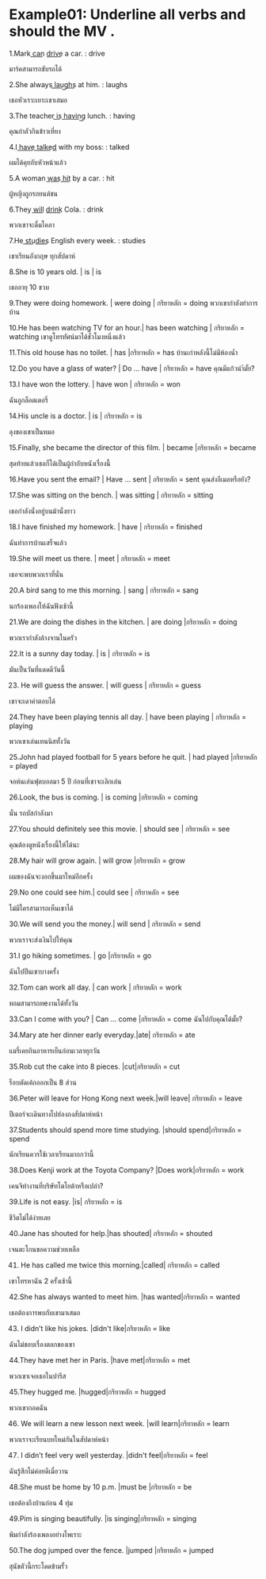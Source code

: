 # Example01: Underline all verbs and should the MV .

1.Mark c͟a͟n͟ d͟r͟i͟v͟e͟ a car. : drive

มาร์คสามารถขับรถได้

2.She always l͟a͟u͟g͟h͟s͟ at him. : laughs

เธอหัวเราะเยาะเขาเสมอ

3.The teacher i͟s͟ h͟a͟v͟i͟n͟g͟ lunch. : having

คุณกำลัวกินข้าวเที่ยง

4.I h͟a͟v͟e͟ t͟a͟l͟k͟e͟d͟ with my boss: : talked

ผมได้คุยกับหัวหน้าแล้ว

5.A woman w͟a͟s͟ h͟i͟t͟ by a car. : hit

ผู้หญิงถูกรถยนต์ชน

6.They w͟i͟l͟l͟ d͟r͟i͟n͟k͟ Cola. : drink 

พวกเขาจะดื่มโคลา

7.He s͟t͟u͟d͟i͟e͟s͟ English every week. : studies

เขาเรียนอังกฤษ ทุกสัปดาห์

8.She is 10 years old. | is | is

เธออายุ 10 ขวบ

9.They were doing homework. | were doing | กริยาหลัก = doing
พวกเขากำลังทำการบ้าน

10.He has been watching TV for an hour.| has been watching | กริยาหลัก = watching
เขาดูโทรทัศน์มาได้ชั่วโมงหนึ่งแล้ว

11.This old house has no toilet. | has |กริยาหลัก = has
บ้านเก่าหลังนี้ไม่มีห้องน้ำ

12.Do you have a glass of water? | Do ... have | กริยาหลัก = have
คุณมีแก้วนำ้มั้ย?

13.I have won the lottery. | have won | กริยาหลัก = won

ฉันถูกล็อตเตอรี่

14.His uncle is a doctor. | is | กริยาหลัก = is

ลุงของเขาเป็นหมอ

15.Finally, she became the director of this film. | became |กริยาหลัก = became

สุดท้ายแล้วเธอก็ได้เป็นผู้กำกับหนังเรื่องนี้

16.Have you sent the email? | Have ... sent | กริยาหลัก = sent
คุณส่งอีเมลหรือยัง?


17.She was sitting on the bench. | was sitting | กริยาหลัก = sitting

เธอกำลังนั่งอยู่บนม้านั่งยาว

18.I have finished my homework. | have | กริยาหลัก = finished

ฉันทำการบ้านเสร็จแล้ว

19.She will meet us there. | meet | กริยาหลัก = meet

เธอจะพบพวกเราที่นั่น

20.A bird sang to me this morning. | sang | กริยาหลัก = sang

นกร้องเพลงให้ฉันฟังเช้านี้

21.We are doing the dishes in the kitchen. | are doing |กริยาหลัก =  doing

พวกเรากำลังล้างจานในครัว

22.It is a sunny day today. | is | กริยาหลัก = is

มันเป็นวันที่แดดดีวันนี้


23. He will guess the answer. | will guess | กริยาหลัก = guess

เขาจะเดาคำตอบได้

24.They have been playing tennis all day. | have been playing | กริยาหลัก = playing

พวกเขาเล่นเทนนิสทั้งวัน

25.John had played football for 5 years before he quit. | had played |กริยาหลัก = played

จอห์นเล่นฟุตบอลมา 5 ปี ก่อนที่เขาจะเลิกเล่น

26.Look, the bus is coming. | is coming |กริยาหลัก = coming

นั่น รถบัสกำลังมา

27.You should definitely see this movie. | should see | กริยาหลัก = see

คุณต้องดูหนังเรื่องนี้ให้ได้นะ

28.My hair will grow again. | will grow |กริยาหลัก = grow

ผมของฉันจะงอกขึ้นมาใหม่อีกครั้ง

29.No one could see him.| could see | กริยาหลัก = see

ไม่มีใครสามารถเห็นเขาได้

30.We will send you the money.| will send | กริยาหลัก = send

พวกเราจะส่งเงินไปให้คุณ

31.I go hiking sometimes. | go  |กริยาหลัก = go

ฉันไปปีนเขาบางครั้ง

32.Tom can work all day. | can work | กริยาหลัก = work

ทอมสามารถทeงานได้ทั้งวัน

33.Can I come with you? | Can ... come |กริยาหลัก = come
ฉันไปกับคุณได้มั้ย?

34.Mary ate her dinner early everyday.|ate| กริยาหลัก = ate

แมรี่เคยกินอาหารเย็นก่อนเวลาทุกวัน

35.Rob cut the cake into 8 pieces. |cut|กริยาหลัก = cut

ร็อบตัดเค้กออกเป็น 8 ส่วน

36.Peter will leave for Hong Kong next week.|will leave| กริยาหลัก = leave

ปีเตอร์จะเดินทางไปฮ่องกงสัปดาห์หน้า

37.Students should spend more time studying. |should spend|กริยาหลัก = spend

นักเรียนควรใช้เวลาเรียนมากกว่านี้

38.Does Kenji work at the Toyota Company? |Does work|กริยาหลัก = work

เคนจิทำงานที่บริษัทโตโยต้าหรือเปล่า?

39.Life is not easy. |is| กริยาหลัก = is

ชีวิตไม่ได้ง่ายเลย

40.Jane has shouted for help.|has shouted| กริยาหลัก = shouted

เจนตะโกนขอความช่วยเหลือ

41. He has called me twice this morning.|called| กริยาหลัก = called

เขาโทรหาฉัน 2 ครั้งเช้านี้

42.She has always wanted to meet him. |has wanted|กริยาหลัก = wanted

เธอต้องการพบกับเขามาเสมอ

43. I didn’t like his jokes. |didn't like|กริยาหลัก = like

ฉันไม่ชอบเรื่องตลกของเขา

44.They have met her in Paris. |have met|กริยาหลัก = met

พวกเขาเจอเธอในปารีส

45.They hugged me. |hugged|กริยาหลัก = hugged

พวกเขากอดฉัน

46. We will learn a new lesson next week. |will learn|กริยาหลัก = learn 

พวกเราจะเรียนบทใหม่กันในสัปดาห์หน้า

47. I didn’t feel very well yesterday. |didn't feel|กริยาหลัก = feel

ฉันรู้สึกไม่ค่อยดีเมื่อวาน

48.She must be home by 10 p.m. |must be |กริยาหลัก = be

เธอต้องถึงบ้านก่อน 4 ทุ่ม

49.Pim is singing beautifully. |is singing|กริยาหลัก = singing

พิมกำลังร้องเพลงอย่างไพเราะ

50.The dog jumped over the fence. |jumped |กริยาหลัก = jumped

สุนัขตัวนี้กระโดดข้ามรั้ว